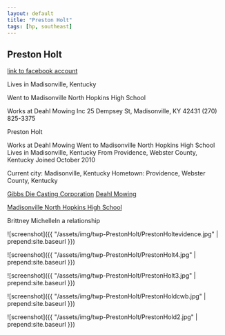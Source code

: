 ```yaml
---
layout: default
title: "Preston Holt"
tags: [hp, southeast]
---
```



## Preston Holt

[link to facebook account](https://www.facebook.com/100001809008435)

Lives in Madisonville, Kentucky

Went to Madisonville North Hopkins High School

Works at Deahl Mowing Inc 25 Dempsey St, Madisonville, KY 42431 (270) 825-3375


 Preston Holt


 Works at Deahl Mowing Went to Madisonville North Hopkins High School Lives in Madisonville, Kentucky From Providence, Webster County, Kentucky Joined October 2010

Current city: Madisonville, Kentucky
Hometown: Providence, Webster County, Kentucky

[Gibbs Die Casting Corporation](https://www.facebook.com/gibbsdiecast/) 
[Deahl Mowing](https://www.facebook.com/pages/Deahl-Mowing/402899976498571) 

[Madisonville North Hopkins High School](https://www.facebook.com/pages/Madisonville-North-Hopkins-High-School/103789226325842) 

Brittney MichelleIn a relationship




![screenshot]({{ "/assets/img/twp-PrestonHolt/PrestonHoltevidence.jpg" | prepend:site.baseurl }})


![screenshot]({{ "/assets/img/twp-PrestonHolt/PrestonHolt4.jpg" | prepend:site.baseurl }})


![screenshot]({{ "/assets/img/twp-PrestonHolt/PrestonHolt3.jpg" | prepend:site.baseurl }})


![screenshot]({{ "/assets/img/twp-PrestonHolt/PrestonHoldcwb.jpg" | prepend:site.baseurl }})


![screenshot]({{ "/assets/img/twp-PrestonHolt/PrestonHold2.jpg" | prepend:site.baseurl }})
